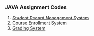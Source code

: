 ### JAVA Assignment Codes
1. [Student Record Management System](./StudentRecordMGMT.java)
2. [Course Enrollment System](./CourseEnrollment.java)
3. [Grading System](./GradeSystem.java)